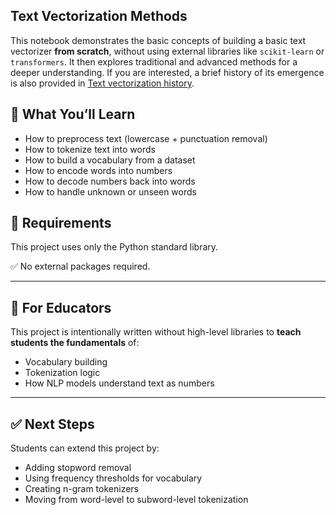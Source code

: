 ## Text Vectorization Methods

This notebook demonstrates the basic concepts of building a basic text vectorizer **from scratch**, without using external libraries like `scikit-learn` or `transformers`. It then explores traditional and advanced methods for a deeper understanding. If you are interested, a brief history of its emergence is also provided in [Text vectorization history](https://htmlpreview.github.io/?https://raw.githubusercontent.com/abdhmohammadi/NLP/blob/main/vectorizer/History.html).

## 📌 What You’ll Learn

- How to preprocess text (lowercase + punctuation removal)
- How to tokenize text into words
- How to build a vocabulary from a dataset
- How to encode words into numbers
- How to decode numbers back into words
- How to handle unknown or unseen words


## 🧰 Requirements

This project uses only the Python standard library.

✅ No external packages required.

---

## 📘 For Educators

This project is intentionally written without high-level libraries to **teach students the fundamentals** of:

* Vocabulary building
* Tokenization logic
* How NLP models understand text as numbers

---

## ✅ Next Steps

Students can extend this project by:

* Adding stopword removal
* Using frequency thresholds for vocabulary
* Creating n-gram tokenizers
* Moving from word-level to subword-level tokenization
